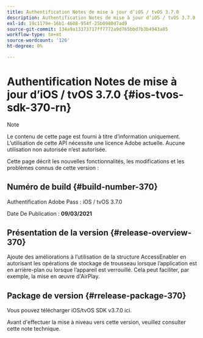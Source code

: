 ```yaml
---
title: Authentification Notes de mise à jour d’iOS / tvOS 3.7.0
description: Authentification Notes de mise à jour d’iOS / tvOS 3.7.0
exl-id: 19c1179e-16b1-4608-954f-25b0980d7ad9
source-git-commit: 134a9a13373717ff7772a9d765bbd7b3b4943a85
workflow-type: tm+mt
source-wordcount: '126'
ht-degree: 0%

---
```


# Authentification Notes de mise à jour d’iOS / tvOS 3.7.0 {#ios-tvos-sdk-370-rn}

>[!NOTE]
>
>Le contenu de cette page est fourni à titre d’information uniquement. L’utilisation de cette API nécessite une licence Adobe actuelle. Aucune utilisation non autorisée n’est autorisée.

Cette page décrit les nouvelles fonctionnalités, les modifications et les problèmes connus de cette version :

## Numéro de build {#build-number-370}

Authentification Adobe Pass : iOS / tvOS 3.7.0

Date De Publication : **09/03/2021**

## Présentation de la version {#release-overview-370}

Ajoute des améliorations à l’utilisation de la structure AccessEnabler en autorisant les opérations de stockage de trousseau lorsque l’application est en arrière-plan ou lorsque l’appareil est verrouillé. Cela peut faciliter, par exemple, la mise en œuvre d&#39;AirPlay.

## Package de version {#rrelease-package-370}

Vous pouvez télécharger iOS/tvOS SDK v3.7.0 ici.

Avant d&#39;effectuer la mise à niveau vers cette version, veuillez consulter cette note technique.
